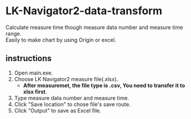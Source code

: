 # LK-Navigator2-data-transform
Calculate measure time though measure data number and measure time range. <br>
Easily to make chart by using Origin or excel.
## instructions
1. Open main.exe.
2. Choose LK Navigator2 measure file(.xlsx).
   - **After measuremet, the file type is .csv, You need to transfer it to xlsx first**.
3. Type measure data number and measure time.
4. Click "Save location" to chose file's save route.
5. Click "Output" to save as Excel file.

